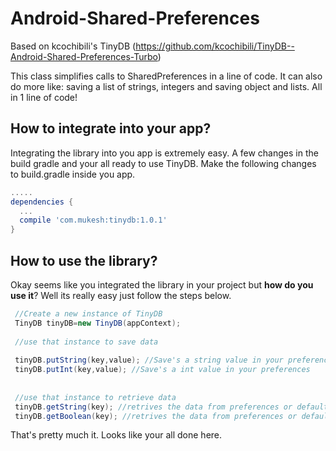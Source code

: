 # Android-Shared-Preferences

Based on kcochibili's TinyDB (https://github.com/kcochibili/TinyDB--Android-Shared-Preferences-Turbo)

This class simplifies calls to SharedPreferences in a line of code. It can also do more like: saving a list of strings, integers and saving object and lists. All in 1 line of code!

## How to integrate into your app?
Integrating the library into you app is extremely easy. A few changes in the build gradle and your all ready to use TinyDB. Make the following changes to build.gradle inside you app.
```groovy
.....
dependencies {
  ...
  compile 'com.mukesh:tinydb:1.0.1'
}
```

## How to use the library?
Okay seems like you integrated the library in your project but **how do you use it**? Well its really easy just follow the steps below.

```java
 //Create a new instance of TinyDB
 TinyDB tinyDB=new TinyDB(appContext);
 
 //use that instance to save data
 
 tinyDB.putString(key,value); //Save's a string value in your preferences
 tinyDB.putInt(key,value); //Save's a int value in your preferences
 
 
 //use that instance to retrieve data
 tinyDB.getString(key); //retrives the data from preferences or default values if it does not exists 
 tinyDB.getBoolean(key); //retrives the data from preferences or default values if it does not exists
```
That's pretty much it. Looks like your all done here.
